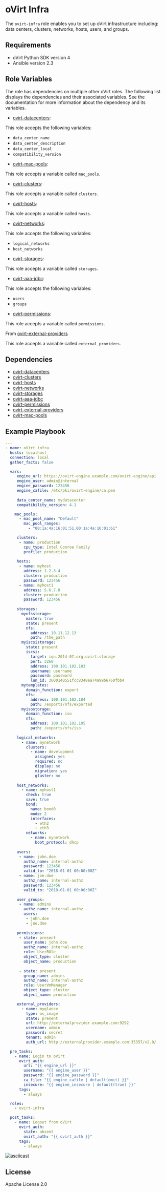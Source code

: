 oVirt Infra
=========

The `ovirt-infra` role enables you to set up oVirt infrastructure including: data centers, clusters, networks, hosts, users, and groups.

Requirements
------------

 * oVirt Python SDK version 4
 * Ansible version 2.3

Role Variables
--------------

The role has dependencies on multiple other oVirt roles. The following list displays the dependencies and their associated variables. See the documentation for more information about the dependency and its variables. 

* [ovirt-datacenters]:

 This role accepts the following variables:
 - `data_center_name`
 - `data_center_description`
 - `data_center_local`
 - `compatibility_version`

* [ovirt-mac-pools]:

 This role accepts a variable called `mac_pools`.

* [ovirt-clusters]:

 This role accepts a variable called `clusters`. 

* [ovirt-hosts]:

 This role accepts a variable called `hosts`. 

* [ovirt-networks]:

 This role accepts the following variables:
 - `logical_networks`
 - `host_networks`
 
* [ovirt-storages]:

 This role accepts a variable called `storages`. 

* [ovirt-aaa-jdbc]:

 This role accepts the following variables:
 - `users`
 - `groups`

 
* [ovirt-permissions]:

 This role accepts a variable called `permissions`. 

From [ovirt-external-providers]

This role accepts a variable called `external_providers`.

Dependencies
------------

 * [ovirt-datacenters]
 * [ovirt-clusters]
 * [ovirt-hosts]
 * [ovirt-networks]
 * [ovirt-storages]
 * [ovirt-aaa-jdbc]
 * [ovirt-permissions]
 * [ovirt-external-providers]
 * [ovirt-mac-pools]

Example Playbook
----------------

```yaml
---
- name: oVirt infra
  hosts: localhost
  connection: local
  gather_facts: false

  vars:
     engine_url: https://ovirt-engine.example.com/ovirt-engine/api
     engine_user: admin@internal
     engine_password: 123456
     engine_cafile: /etc/pki/ovirt-engine/ca.pem
     
     data_center_name: mydatacenter
     compatibility_version: 4.1

    mac_pools:
      - mac_pool_name: "Default"
        mac_pool_ranges:
          - "00:1a:4a:16:01:51,00:1a:4a:16:01:61"

     clusters:
      - name: production
        cpu_type: Intel Conroe Family
        profile: production
     
     hosts:
      - name: myhost
        address: 1.2.3.4
        cluster: production
        password: 123456
      - name: myhost1
        address: 5.6.7.8
        cluster: production
        password: 123456
     
     storages:
       mynfsstorage:
         master: true
         state: present
         nfs:
           address: 10.11.12.13
           path: /the_path
       myiscsistorage:
         state: present
         iscsi:
           target: iqn.2014-07.org.ovirt:storage
           port: 3260
           address: 100.101.102.103
           username: username
           password: password
           lun_id: 3600140551fcc8348ea74a99b6760fbb4
       mytemplates:
         domain_function: export
         nfs:
           address: 100.101.102.104
           path: /exports/nfs/exported
       myisostorage:
         domain_function: iso
         nfs:
           address: 100.101.102.105
           path: /exports/nfs/iso
     
     logical_networks:
       - name: mynetwork
         clusters:
           - name: development
             assigned: yes
             required: no
             display: no
             migration: yes
             gluster: no
     
     host_networks:
       - name: myhost1
         check: true
         save: true
         bond:
           name: bond0
           mode: 2
           interfaces:
             - eth2
             - eth3
         networks:
           - name: mynetwork
             boot_protocol: dhcp
     
     users:
      - name: john.doe
        authz_name: internal-authz
        password: 123456
        valid_to: "2018-01-01 00:00:00Z"
      - name: joe.doe
        authz_name: internal-authz
        password: 123456
        valid_to: "2018-01-01 00:00:00Z"
     
     user_groups:
      - name: admins
        authz_name: internal-authz
        users:
         - john.doe
         - joe.doe
     
     permissions:
      - state: present
        user_name: john.doe
        authz_name: internal-authz
        role: UserROle
        object_type: cluster
        object_name: production
     
      - state: present
        group_name: admins
        authz_name: internal-authz
        role: UserVmManager
        object_type: cluster
        object_name: production

     external_providers:
       - name: myglance
         type: os_image
         state: present
         url: http://externalprovider.example.com:9292
         username: admin
         password: secret
         tenant: admin
         auth_url: http://externalprovider.example.com:35357/v2.0/

  pre_tasks:
    - name: Login to oVirt
      ovirt_auth:
        url: "{{ engine_url }}"
        username: "{{ engine_user }}"
        password: "{{ engine_password }}"
        ca_file: "{{ engine_cafile | default(omit) }}"
        insecure: "{{ engine_insecure | default(true) }}"
      tags:
        - always

  roles:
    - ovirt-infra

  post_tasks:
    - name: Logout from oVirt
      ovirt_auth:
        state: absent
        ovirt_auth: "{{ ovirt_auth }}"
      tags:
        - always
```

[![asciicast](https://asciinema.org/a/112415.png)](https://asciinema.org/a/112415)

License
-------

Apache License 2.0

[ovirt-aaa-jdbc]: https://github.com/oVirt/ovirt-ansible/blob/master/roles/ovirt-aaa-jdbc/README.md
[ovirt-clusters]: https://github.com/oVirt/ovirt-ansible/blob/master/roles/ovirt-clusters/README.md
[ovirt-datacenters]: https://github.com/oVirt/ovirt-ansible/blob/master/roles/ovirt-datacenters/README.md
[ovirt-hosts]: https://github.com/oVirt/ovirt-ansible/blob/master/roles/ovirt-hosts/README.md
[ovirt-networks]: https://github.com/oVirt/ovirt-ansible/blob/master/roles/ovirt-networks/README.md
[ovirt-permissions]: https://github.com/oVirt/ovirt-ansible/blob/master/roles/ovirt-permissions/README.md
[ovirt-storages]: https://github.com/oVirt/ovirt-ansible/blob/master/roles/ovirt-storages/README.md
[ovirt-external-providers]: https://github.com/oVirt/ovirt-ansible/blob/master/roles/ovirt-external-providers/README.md
[ovirt-mac-pools]: https://github.com/oVirt/ovirt-ansible/blob/master/roles/ovirt-mac-pools/README.md
